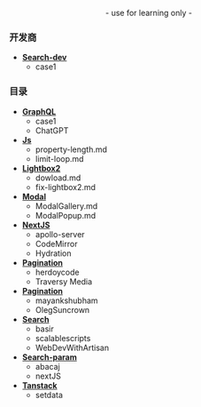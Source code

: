 <p align="center">
    - use for learning only -
</p>

### 开发商
- [**Search-dev**](https://github.com/SinsamutQ/fontend/tree/main/Search-dev)
    - case1

### 目录
- [**GraphQL**](https://github.com/SinsamutQ/fontend/tree/main/GraphQL)
    - case1
    - ChatGPT
- [**Js**](https://github.com/SinsamutQ/fontend/tree/main/Js)
    - property-length.md
    - limit-loop.md
- [**Lightbox2**](https://github.com/SinsamutQ/fontend/tree/main/Lightbox2)
    - dowload.md
    - fix-lightbox2.md
- [**Modal**](https://github.com/SinsamutQ/fontend/tree/main/modal)
    - ModalGallery.md
    - ModalPopup.md
- [**NextJS**](https://github.com/SinsamutQ/fontend/tree/main/NextJS)
    - apollo-server
    - CodeMirror
    - Hydration
- [**Pagination**](https://github.com/SinsamutQ/fontend/tree/main/Pagination)
    - herdoycode
    - Traversy Media
- [**Pagination**](https://github.com/SinsamutQ/fontend/tree/main/Pagination)
    - mayankshubham
    - OlegSuncrown
- [**Search**](https://github.com/SinsamutQ/fontend/tree/main/Search)
    - basir
    - scalablescripts
    - WebDevWithArtisan
- [**Search-param**](https://github.com/SinsamutQ/fontend/tree/main/Search-param)
    - abacaj
    - nextJS
- [**Tanstack**](https://github.com/SinsamutQ/fontend/tree/main/Tanstack)
    - setdata

